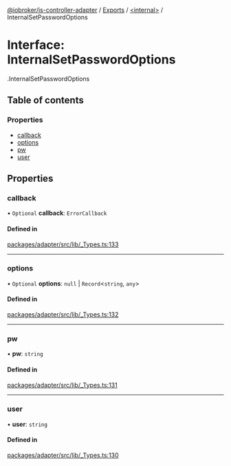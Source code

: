 [@iobroker/js-controller-adapter](../README.md) / [Exports](../modules.md) / [<internal\>](../modules/internal_.md) / InternalSetPasswordOptions

# Interface: InternalSetPasswordOptions

[<internal>](../modules/internal_.md).InternalSetPasswordOptions

## Table of contents

### Properties

- [callback](internal_.InternalSetPasswordOptions.md#callback)
- [options](internal_.InternalSetPasswordOptions.md#options)
- [pw](internal_.InternalSetPasswordOptions.md#pw)
- [user](internal_.InternalSetPasswordOptions.md#user)

## Properties

### callback

• `Optional` **callback**: `ErrorCallback`

#### Defined in

[packages/adapter/src/lib/_Types.ts:133](https://github.com/ioBroker/ioBroker.js-controller/blob/8a7c323d/packages/adapter/src/lib/_Types.ts#L133)

___

### options

• `Optional` **options**: ``null`` \| `Record`<`string`, `any`\>

#### Defined in

[packages/adapter/src/lib/_Types.ts:132](https://github.com/ioBroker/ioBroker.js-controller/blob/8a7c323d/packages/adapter/src/lib/_Types.ts#L132)

___

### pw

• **pw**: `string`

#### Defined in

[packages/adapter/src/lib/_Types.ts:131](https://github.com/ioBroker/ioBroker.js-controller/blob/8a7c323d/packages/adapter/src/lib/_Types.ts#L131)

___

### user

• **user**: `string`

#### Defined in

[packages/adapter/src/lib/_Types.ts:130](https://github.com/ioBroker/ioBroker.js-controller/blob/8a7c323d/packages/adapter/src/lib/_Types.ts#L130)
